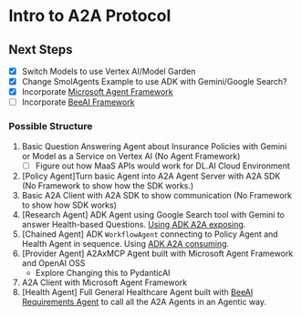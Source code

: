 # Intro to A2A Protocol

## Next Steps

- [X] Switch Models to use Vertex AI/Model Garden
- [X] Change SmolAgents Example to use ADK with Gemini/Google Search?
- [X] Incorporate [Microsoft Agent Framework](https://github.com/microsoft/agent-framework)
- [ ] Incorporate [BeeAI Framework](https://github.com/i-am-bee/beeai-framework)

### Possible Structure

1. Basic Question Answering Agent about Insurance Policies with Gemini or Model as a Service on Vertex AI (No Agent Framework)
    - [ ] Figure out how MaaS APIs would work for DL.AI Cloud Environment
2. [Policy Agent]Turn basic Agent into A2A Agent Server with A2A SDK (No Framework to show how the SDK works.)
3. Basic A2A Client with A2A SDK to show communication (No Framework to show how SDK works)
4. [Research Agent] ADK Agent using Google Search tool with Gemini to answer Health-based Questions. [Using ADK A2A exposing](https://google.github.io/adk-docs/a2a/quickstart-exposing/).
5. [Chained Agent] ADK `WorkflowAgent` connecting to Policy Agent and Health Agent in sequence. Using [ADK A2A consuming](https://google.github.io/adk-docs/a2a/quickstart-consuming/).
6. [Provider Agent] A2AxMCP Agent built with Microsoft Agent Framework and OpenAI OSS
    - Explore Changing this to PydanticAI
7. A2A Client with Microsoft Agent Framework
8. [Health Agent] Full General Healthcare Agent built with [BeeAI Requirements Agent](https://framework.beeai.dev/experimental/requirement-agent) to call all the A2A Agents in an Agentic way.
